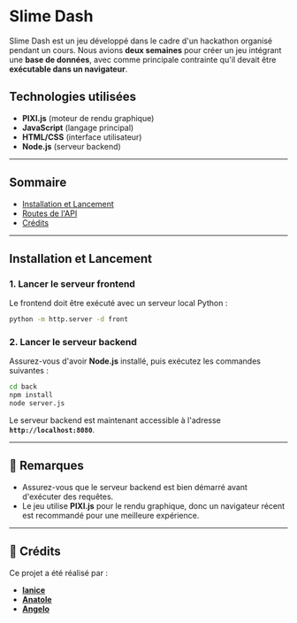 # Slime Dash

Slime Dash est un jeu développé dans le cadre d'un hackathon organisé pendant un cours. Nous avions **deux semaines** pour créer un jeu intégrant une **base de données**, avec comme principale contrainte qu'il devait être **exécutable dans un navigateur**.

## Technologies utilisées
- **PIXI.js** (moteur de rendu graphique)
- **JavaScript** (langage principal)
- **HTML/CSS** (interface utilisateur)
- **Node.js** (serveur backend)

---

## Sommaire
- [Installation et Lancement](#installation-et-lancement)
- [Routes de l'API](back/readme.md)
- [Crédits](#credits)

---

## Installation et Lancement

### 1. Lancer le serveur frontend
Le frontend doit être exécuté avec un serveur local Python :
```bash
python -m http.server -d front
```

### 2. Lancer le serveur backend
Assurez-vous d'avoir **Node.js** installé, puis exécutez les commandes suivantes :
```bash
cd back
npm install
node server.js
```
Le serveur backend est maintenant accessible à l'adresse **`http://localhost:8080`**.

---

## 📌 Remarques
- Assurez-vous que le serveur backend est bien démarré avant d'exécuter des requêtes.
- Le jeu utilise **PIXI.js** pour le rendu graphique, donc un navigateur récent est recommandé pour une meilleure expérience.

---

## 📜 Crédits
Ce projet a été réalisé par :
- **[Ianice](https://github.com/ianice-lng)**
- **[Anatole](https://github.com/Bat000l)**
- **[Angelo](https://github.com/atlas161)**



